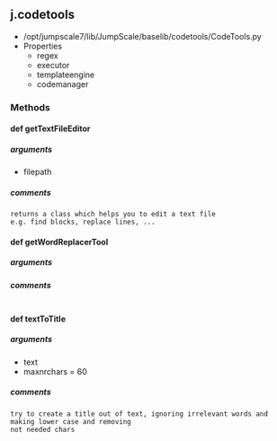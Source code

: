 ## j.codetools

- /opt/jumpscale7/lib/JumpScale/baselib/codetools/CodeTools.py
- Properties
    - regex
    - executor
    - templateengine
    - codemanager

### Methods

#### def getTextFileEditor 
##### arguments

- filepath

##### comments

```
returns a class which helps you to edit a text file
e.g. find blocks, replace lines, ...

```

#### def getWordReplacerTool 
##### arguments

##### comments

```

```

#### def textToTitle 
##### arguments

- text
- maxnrchars = 60

##### comments

```
try to create a title out of text, ignoring irrelevant words and making lower case and removing 
not needed chars

```

